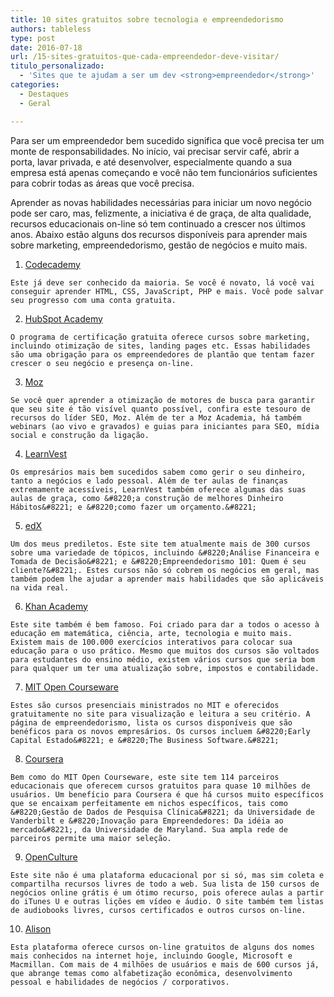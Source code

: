 ```yaml
---
title: 10 sites gratuitos sobre tecnologia e empreendedorismo
authors: tableless
type: post
date: 2016-07-18
url: /15-sites-gratuitos-que-cada-empreendedor-deve-visitar/
titulo_personalizado:
  - 'Sites que te ajudam a ser um dev <strong>empreendedor</strong>'
categories:
  - Destaques
  - Geral

---
```

Para ser um empreendedor bem sucedido significa que você precisa ter um monte de responsabilidades. No início, vai precisar servir café, abrir a porta, lavar privada, e até desenvolver, especialmente quando a sua empresa está apenas começando e você não tem funcionários suficientes para cobrir todas as áreas que você precisa.

Aprender as novas habilidades necessárias para iniciar um novo negócio pode ser caro, mas, felizmente, a iniciativa é de graça, de alta qualidade, recursos educacionais on-line só tem continuado a crescer nos últimos anos. Abaixo estão alguns dos recursos disponíveis para aprender mais sobre marketing, empreendedorismo, gestão de negócios e muito mais.

  1. [Codecademy][1]
  
    Este já deve ser conhecido da maioria. Se você é novato, lá você vai conseguir aprender HTML, CSS, JavaScript, PHP e mais. Você pode salvar seu progresso com uma conta gratuita.

  2. [HubSpot Academy][2]
  
    O programa de certificação gratuita oferece cursos sobre marketing, incluindo otimização de sites, landing pages etc. Essas habilidades são uma obrigação para os empreendedores de plantão que tentam fazer crescer o seu negócio e presença on-line.

  3. [Moz][3]
  
    Se você quer aprender a otimização de motores de busca para garantir que seu site é tão visível quanto possível, confira este tesouro de recursos do líder SEO, Moz. Além de ter a Moz Academia, há também webinars (ao vivo e gravados) e guias para iniciantes para SEO, mídia social e construção da ligação.

  4. [LearnVest][4]
  
    Os empresários mais bem sucedidos sabem como gerir o seu dinheiro, tanto a negócios e lado pessoal. Além de ter aulas de finanças extremamente acessíveis, LearnVest também oferece algumas das suas aulas de graça, como &#8220;a construção de melhores Dinheiro Hábitos&#8221; e &#8220;como fazer um orçamento.&#8221;

  5. [edX][5]
  
    Um dos meus prediletos. Este site tem atualmente mais de 300 cursos sobre uma variedade de tópicos, incluindo &#8220;Análise Financeira e Tomada de Decisão&#8221; e &#8220;Empreendedorismo 101: Quem é seu cliente?&#8221;. Estes cursos não só cobrem os negócios em geral, mas também podem lhe ajudar a aprender mais habilidades que são aplicáveis na vida real.

  6. [Khan Academy][6]
  
    Este site também é bem famoso. Foi criado para dar a todos o acesso à educação em matemática, ciência, arte, tecnologia e muito mais. Existem mais de 100.000 exercícios interativos para colocar sua educação para o uso prático. Mesmo que muitos dos cursos são voltados para estudantes do ensino médio, existem vários cursos que seria bom para qualquer um ter uma atualização sobre, impostos e contabilidade.

  7. [MIT Open Courseware][7]
  
    Estes são cursos presenciais ministrados no MIT e oferecidos gratuitamente no site para visualização e leitura a seu critério. A página de empreendedorismo, lista os cursos disponíveis que são benéficos para os novos empresários. Os cursos incluem &#8220;Early Capital Estado&#8221; e &#8220;The Business Software.&#8221;

  8. [Coursera][8]
  
    Bem como do MIT Open Courseware, este site tem 114 parceiros educacionais que oferecem cursos gratuitos para quase 10 milhões de usuários. Um benefício para Coursera é que há cursos muito específicos que se encaixam perfeitamente em nichos específicos, tais como &#8220;Gestão de Dados de Pesquisa Clínica&#8221; da Universidade de Vanderbilt e &#8220;Inovação para Empreendedores: Da idéia ao mercado&#8221;, da Universidade de Maryland. Sua ampla rede de parceiros permite uma maior seleção.

  9. [OpenCulture][9]
  
    Este site não é uma plataforma educacional por si só, mas sim coleta e compartilha recursos livres de todo a web. Sua lista de 150 cursos de negócios online grátis é um ótimo recurso, pois oferece aulas a partir do iTunes U e outras lições em vídeo e áudio. O site também tem listas de audiobooks livres, cursos certificados e outros cursos on-line.

 10. [Alison][10]
  
    Esta plataforma oferece cursos on-line gratuitos de alguns dos nomes mais conhecidos na internet hoje, incluindo Google, Microsoft e Macmillan. Com mais de 4 milhões de usuários e mais de 600 cursos já, que abrange temas como alfabetização econômica, desenvolvimento pessoal e habilidades de negócios / corporativos.

 [1]: https://www.codecademy.com/
 [2]: https://academy.hubspot.com/
 [3]: https://moz.com/
 [4]: https://www.learnvest.com/
 [5]: https://www.edx.org/
 [6]: https://www.khanacademy.org/
 [7]: https://ocw.mit.edu/
 [8]: https://www.coursera.org/
 [9]: https://www.openculture.com/
 [10]: https://alison.com/